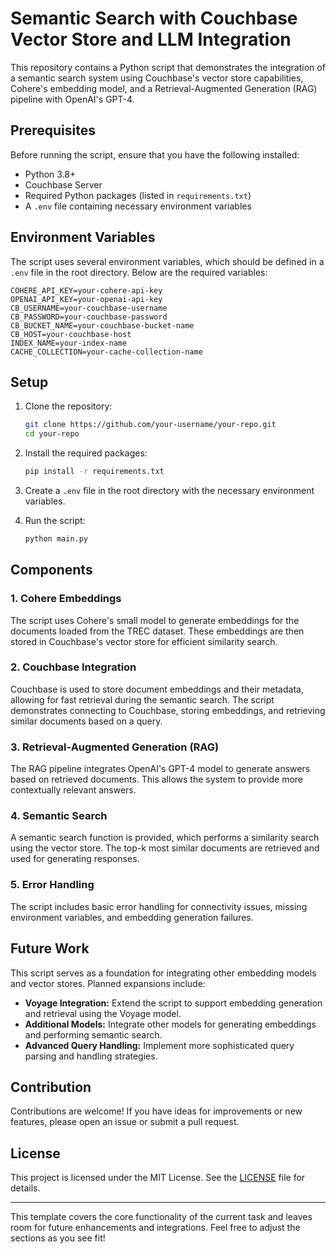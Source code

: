# Semantic Search with Couchbase Vector Store and LLM Integration

This repository contains a Python script that demonstrates the integration of a semantic search system using Couchbase's vector store capabilities, Cohere's embedding model, and a Retrieval-Augmented Generation (RAG) pipeline with OpenAI's GPT-4.

## Prerequisites

Before running the script, ensure that you have the following installed:

- Python 3.8+
- Couchbase Server
- Required Python packages (listed in `requirements.txt`)
- A `.env` file containing necessary environment variables

## Environment Variables

The script uses several environment variables, which should be defined in a `.env` file in the root directory. Below are the required variables:

```plaintext
COHERE_API_KEY=your-cohere-api-key
OPENAI_API_KEY=your-openai-api-key
CB_USERNAME=your-couchbase-username
CB_PASSWORD=your-couchbase-password
CB_BUCKET_NAME=your-couchbase-bucket-name
CB_HOST=your-couchbase-host
INDEX_NAME=your-index-name
CACHE_COLLECTION=your-cache-collection-name
```

## Setup

1. Clone the repository:

   ```bash
   git clone https://github.com/your-username/your-repo.git
   cd your-repo
   ```

2. Install the required packages:

   ```bash
   pip install -r requirements.txt
   ```

3. Create a `.env` file in the root directory with the necessary environment variables.

4. Run the script:

   ```bash
   python main.py
   ```

## Components

### 1. Cohere Embeddings

The script uses Cohere's small model to generate embeddings for the documents loaded from the TREC dataset. These embeddings are then stored in Couchbase's vector store for efficient similarity search.

### 2. Couchbase Integration

Couchbase is used to store document embeddings and their metadata, allowing for fast retrieval during the semantic search. The script demonstrates connecting to Couchbase, storing embeddings, and retrieving similar documents based on a query.

### 3. Retrieval-Augmented Generation (RAG)

The RAG pipeline integrates OpenAI's GPT-4 model to generate answers based on retrieved documents. This allows the system to provide more contextually relevant answers.

### 4. Semantic Search

A semantic search function is provided, which performs a similarity search using the vector store. The top-k most similar documents are retrieved and used for generating responses.

### 5. Error Handling

The script includes basic error handling for connectivity issues, missing environment variables, and embedding generation failures.

## Future Work

This script serves as a foundation for integrating other embedding models and vector stores. Planned expansions include:

- **Voyage Integration:** Extend the script to support embedding generation and retrieval using the Voyage model.
- **Additional Models:** Integrate other models for generating embeddings and performing semantic search.
- **Advanced Query Handling:** Implement more sophisticated query parsing and handling strategies.

## Contribution

Contributions are welcome! If you have ideas for improvements or new features, please open an issue or submit a pull request.

## License

This project is licensed under the MIT License. See the [LICENSE](LICENSE) file for details.

---

This template covers the core functionality of the current task and leaves room for future enhancements and integrations. Feel free to adjust the sections as you see fit!